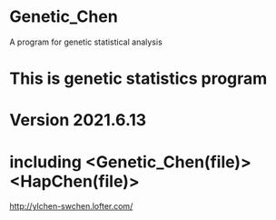 # Genetic_Chen
A program for genetic statistical analysis
# This is genetic statistics program 
# Version 2021.6.13
# including <Genetic_Chen(file)> <HapChen(file)> 
http://ylchen-swchen.lofter.com/
